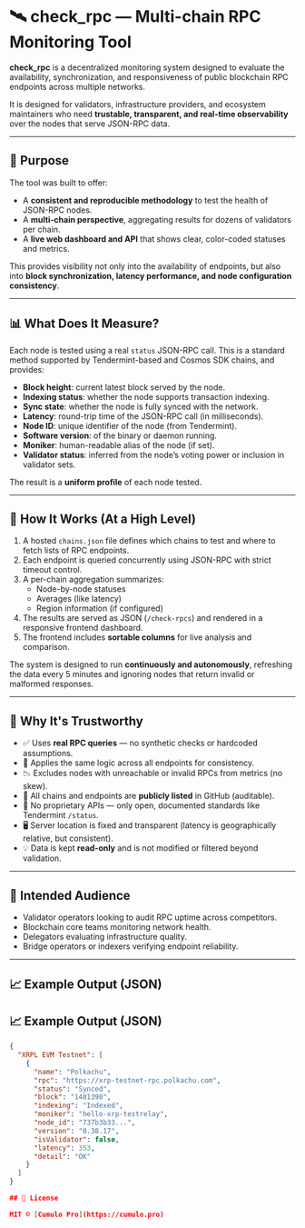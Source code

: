 # 🛰️ check_rpc — Multi-chain RPC Monitoring Tool

**check_rpc** is a decentralized monitoring system designed to evaluate the availability, synchronization, and responsiveness of public blockchain RPC endpoints across multiple networks.

It is designed for validators, infrastructure providers, and ecosystem maintainers who need **trustable, transparent, and real-time observability** over the nodes that serve JSON-RPC data.

---

## 📌 Purpose

The tool was built to offer:

- A **consistent and reproducible methodology** to test the health of JSON-RPC nodes.
- A **multi-chain perspective**, aggregating results for dozens of validators per chain.
- A **live web dashboard and API** that shows clear, color-coded statuses and metrics.

This provides visibility not only into the availability of endpoints, but also into **block synchronization, latency performance, and node configuration consistency**.

---

## 📊 What Does It Measure?

Each node is tested using a real `status` JSON-RPC call. This is a standard method supported by Tendermint-based and Cosmos SDK chains, and provides:

- **Block height**: current latest block served by the node.
- **Indexing status**: whether the node supports transaction indexing.
- **Sync state**: whether the node is fully synced with the network.
- **Latency**: round-trip time of the JSON-RPC call (in milliseconds).
- **Node ID**: unique identifier of the node (from Tendermint).
- **Software version**: of the binary or daemon running.
- **Moniker**: human-readable alias of the node (if set).
- **Validator status**: inferred from the node’s voting power or inclusion in validator sets.

The result is a **uniform profile** of each node tested.

---

## 🔁 How It Works (At a High Level)

1. A hosted `chains.json` file defines which chains to test and where to fetch lists of RPC endpoints.
2. Each endpoint is queried concurrently using JSON-RPC with strict timeout control.
3. A per-chain aggregation summarizes:
   - Node-by-node statuses
   - Averages (like latency)
   - Region information (if configured)
4. The results are served as JSON (`/check-rpcs`) and rendered in a responsive frontend dashboard.
5. The frontend includes **sortable columns** for live analysis and comparison.

The system is designed to run **continuously and autonomously**, refreshing the data every 5 minutes and ignoring nodes that return invalid or malformed responses.

---

## 🔐 Why It's Trustworthy

- ✅ Uses **real RPC queries** — no synthetic checks or hardcoded assumptions.
- 🧪 Applies the same logic across all endpoints for consistency.
- 📉 Excludes nodes with unreachable or invalid RPCs from metrics (no skew).
- 📂 All chains and endpoints are **publicly listed** in GitHub (auditable).
- 🚫 No proprietary APIs — only open, documented standards like Tendermint `/status`.
- 🖥 Server location is fixed and transparent (latency is geographically relative, but consistent).
- 💡 Data is kept **read-only** and is not modified or filtered beyond validation.

---

## 👥 Intended Audience

- Validator operators looking to audit RPC uptime across competitors.
- Blockchain core teams monitoring network health.
- Delegators evaluating infrastructure quality.
- Bridge operators or indexers verifying endpoint reliability.

---

## 📈 Example Output (JSON)

## 📈 Example Output (JSON)

```json
{
  "XRPL EVM Testnet": [
    {
      "name": "Polkachu",
      "rpc": "https://xrp-testnet-rpc.polkachu.com",
      "status": "Synced",
      "block": "1481390",
      "indexing": "Indexed",
      "moniker": "hello-xrp-testrelay",
      "node_id": "737b3b33...",
      "version": "0.38.17",
      "isValidator": false,
      "latency": 353,
      "detail": "OK"
    }
  ]
}

## 📜 License

MIT © [Cumulo Pro](https://cumulo.pro)
